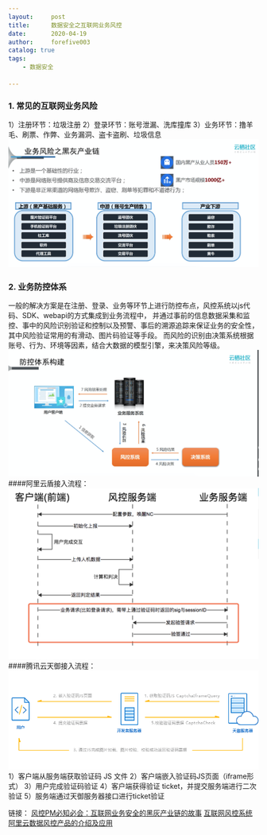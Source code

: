 ```yaml
---
layout:     post
title:      数据安全之互联网业务风控
date:       2020-04-19
author:     forefive003
catalog: true
tags:
    - 数据安全

---
```


### 1. 常见的互联网业务风险
1）注册环节：垃圾注册
2）登录环节：账号泄漏、洗库撞库
3）业务环节：撸羊毛、刷票、作弊、业务漏洞、盗卡盗刷、垃圾信息
![avatar](../img/业务风控之黑灰尘.png)

### 2. 业务防控体系
一般的解决方案是在注册、登录、业务等环节上进行防控布点，风控系统以js代码、SDK、webapi的方式集成到业务流程中，
并通过事前的信息数据采集和监控、事中的风险识别验证和控制以及预警、事后的溯源追踪来保证业务的安全性，其中风险验证常用的有滑动、图片码验证等手段。
而风险的识别由决策系统根据账号、行为、环境等因素，结合大数据的模型引擎，来决策风险等级。
![avatar](../img/业务风控之防控体系.png)
####阿里云盾接入流程：
![avatar](../img/业务风控之阿里云流程.png)
####腾讯云天御接入流程：
![avatar](../img/业务风控之腾讯云天御流程.png)
1）客户端从服务端获取验证码 JS 文件
2）客户端嵌入验证码JS页面（iframe形式）
3）用户完成验证码验证
4）客户端获得验证 ticket，并提交服务端进行二次验证
5）服务端通过天御服务器接口进行ticket验证

链接：
[风控PM必知必会：互联网业务安全的黑灰产业链的故事](http://www.woshipm.com/it/448761.html)
[互联网风控系统](https://www.jianshu.com/p/5d56afbe961f)
[阿里云数据风控产品的介绍及应用](https://yq.aliyun.com/articles/521850?utm_content=m_43560)

